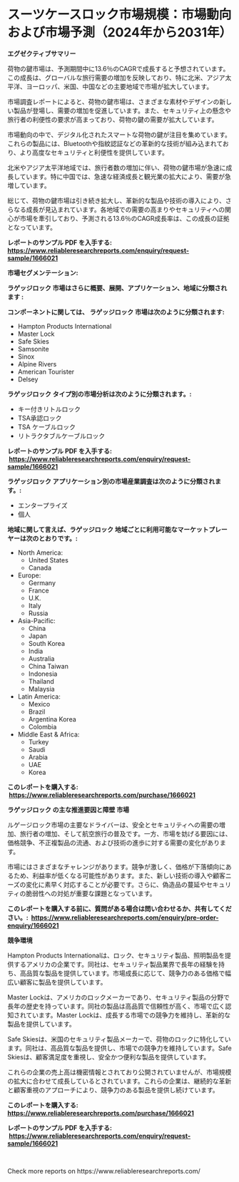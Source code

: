 <p><h1>スーツケースロック市場規模：市場動向および市場予測（2024年から2031年）</h1></p><p><strong>エグゼクティブサマリー</strong></p>
<p><p>荷物の鍵市場は、予測期間中に13.6％のCAGRで成長すると予想されています。この成長は、グローバルな旅行需要の増加を反映しており、特に北米、アジア太平洋、ヨーロッパ、米国、中国などの主要地域で市場が拡大しています。</p><p>市場調査レポートによると、荷物の鍵市場は、さまざまな素材やデザインの新しい製品が登場し、需要の増加を促進しています。また、セキュリティ上の懸念や旅行者の利便性の要求が高まっており、荷物の鍵の需要が拡大しています。</p><p>市場動向の中で、デジタル化されたスマートな荷物の鍵が注目を集めています。これらの製品には、Bluetoothや指紋認証などの革新的な技術が組み込まれており、より高度なセキュリティと利便性を提供しています。</p><p>北米やアジア太平洋地域では、旅行者数の増加に伴い、荷物の鍵市場が急速に成長しています。特に中国では、急速な経済成長と観光業の拡大により、需要が急増しています。</p><p>総じて、荷物の鍵市場は引き続き拡大し、革新的な製品や技術の導入により、さらなる成長が見込まれています。各地域での需要の高まりやセキュリティへの関心が市場を牽引しており、予測される13.6％のCAGR成長率は、この成長の証拠となっています。</p></p>
<p><strong>レポートのサンプル PDF を入手する: <a href="https://www.reliableresearchreports.com/enquiry/request-sample/1666021">https://www.reliableresearchreports.com/enquiry/request-sample/1666021</a></strong></p>
<p><strong>市場セグメンテーション:</strong></p>
<p><strong> ラゲッジロック 市場はさらに概要、展開、アプリケーション、地域に分類されます :</strong></p>
<p><strong>コンポーネントに関しては、 ラゲッジロック 市場は次のように分類されます: &nbsp;</strong></p>
<p><ul><li>Hampton Products International</li><li>Master Lock</li><li>Safe Skies</li><li>Samsonite</li><li>Sinox</li><li>Alpine Rivers</li><li>American Tourister</li><li>Delsey</li></ul></p>
<p><strong> ラゲッジロック タイプ別の市場分析は次のように分類されます。:</strong></p>
<p><ul><li>キー付きリトルロック</li><li>TSA承認ロック</li><li>TSA ケーブルロック</li><li>リトラクタブルケーブルロック</li></ul></p>
<p><strong>レポートのサンプル PDF を入手する: &nbsp;<a href="https://www.reliableresearchreports.com/enquiry/request-sample/1666021">https://www.reliableresearchreports.com/enquiry/request-sample/1666021</a></strong></p>
<p><strong> ラゲッジロック アプリケーション別の市場産業調査は次のように分類されます。:</strong></p>
<p><ul><li>エンタープライズ</li><li>個人</li></ul></p>
<p><strong>地域に関して言えば、ラゲッジロック 地域ごとに利用可能なマーケットプレーヤーは次のとおりです。:</strong></p>
<p><ul>
    <li>
        North America:
        <ul>
            <li>United States</li>
            <li>Canada</li>
        </ul>
    </li>
    <li>
        Europe:
        <ul>
            <li>Germany</li>
            <li>France</li>
            <li>U.K.</li>
            <li>Italy</li>
            <li>Russia</li>
        </ul>
    </li>
    <li>
        Asia-Pacific:
        <ul>
            <li>China</li>
            <li>Japan</li>
            <li>South Korea</li>
            <li>India</li>
            <li>Australia</li>
            <li>China Taiwan</li>
            <li>Indonesia</li>
            <li>Thailand</li>
            <li>Malaysia</li>
        </ul>
    </li>
    <li>
        Latin America:
        <ul>
            <li>Mexico</li>
            <li>Brazil</li>
            <li>Argentina Korea</li>
            <li>Colombia</li>
        </ul>
    </li>
    <li>
        Middle East & Africa:
        <ul>
            <li>Turkey</li>
            <li>Saudi</li>
            <li>Arabia</li>
            <li>UAE</li>
            <li>Korea</li>
        </ul>
    </li>
    </ul></p>
<p><strong>このレポートを購入する: &nbsp;<a href="https://www.reliableresearchreports.com/purchase/1666021">https://www.reliableresearchreports.com/purchase/1666021</a></strong></p>
<p><strong>ラゲッジロック の主な推進要因と障壁 市場</strong></p>
<p><p>ルゲージロック市場の主要なドライバーは、安全とセキュリティへの需要の増加、旅行者の増加、そして航空旅行の普及です。一方、市場を妨げる要因には、価格競争、不正複製品の流通、および技術の進歩に対する需要の変化があります。</p><p>市場にはさまざまなチャレンジがあります。競争が激しく、価格が下落傾向にあるため、利益率が低くなる可能性があります。また、新しい技術の導入や顧客ニーズの変化に素早く対応することが必要です。さらに、偽造品の蔓延やセキュリティの脆弱性への対処が重要な課題となっています。</p></p>
<p><strong>このレポートを購入する前に、質問がある場合は問い合わせるか、共有してください。:&nbsp; <a href="https://www.reliableresearchreports.com/enquiry/pre-order-enquiry/1666021">https://www.reliableresearchreports.com/enquiry/pre-order-enquiry/1666021</a></strong></p>
<p><strong>競争環境</strong></p>
<p><p>Hampton Products Internationalは、ロック、セキュリティ製品、照明製品を提供するアメリカの企業です。同社は、セキュリティ製品業界で長年の経験を持ち、高品質な製品を提供しています。市場成長に応じて、競争力のある価格で幅広い顧客に製品を提供しています。</p><p>Master Lockは、アメリカのロックメーカーであり、セキュリティ製品の分野で長年の歴史を持っています。同社の製品は高品質で信頼性が高く、市場で広く認知されています。Master Lockは、成長する市場での競争力を維持し、革新的な製品を提供しています。</p><p>Safe Skiesは、米国のセキュリティ製品メーカーで、荷物のロックに特化しています。同社は、高品質な製品を提供し、市場での競争力を維持しています。Safe Skiesは、顧客満足度を重視し、安全かつ便利な製品を提供しています。</p><p>これらの企業の売上高は機密情報とされており公開されていませんが、市場規模の拡大に合わせて成長しているとされています。これらの企業は、継続的な革新と顧客重視のアプローチにより、競争力のある製品を提供し続けています。</p></p>
<p><strong>このレポートを購入する: &nbsp; <a href="https://www.reliableresearchreports.com/purchase/1666021">https://www.reliableresearchreports.com/purchase/1666021</a></strong></p>
<p><strong>レポートのサンプル PDF を入手する: &nbsp;<a href="https://www.reliableresearchreports.com/enquiry/request-sample/1666021">https://www.reliableresearchreports.com/enquiry/request-sample/1666021</a></strong><strong></strong></p>
<p>&nbsp;</p>
<p>Check more reports on https://www.reliableresearchreports.com/</p>